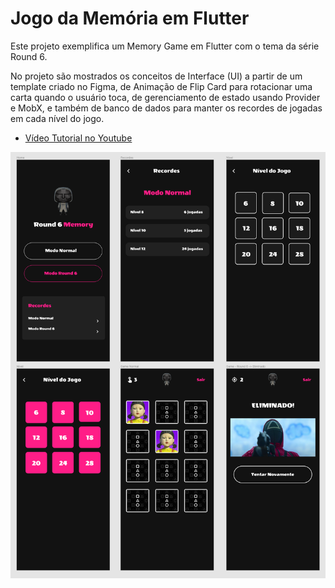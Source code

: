 # Jogo da Memória em Flutter

Este projeto exemplifica um Memory Game em Flutter com o tema da série Round 6. 

No projeto são mostrados os conceitos de Interface (UI) a partir de um template criado no Figma, de Animação de Flip Card para rotacionar uma carta quando o usuário toca, de gerenciamento de estado usando Provider e MobX, e também de banco de dados para manter os recordes de jogadas em cada nível do jogo. 

- [Vídeo Tutorial no Youtube](https://www.youtube.com/watch?v=hU8ht030JUM&list=PL_wKlpKIC9vVOZxwQyNzuD1lL9cJgPiiE&ab_channel=Prof.DiegoAntunes)

![Screens](screens.png "Screens")